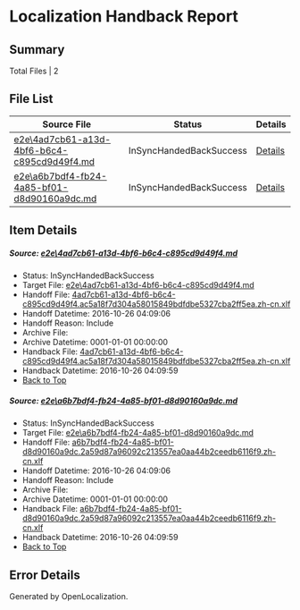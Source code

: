 # <a name='report-top'></a> Localization Handback Report

## Summary
 Total Files | 2

## File List
 Source File | Status | Details 
 ----------- | ------ | ------- 
 [e2e\4ad7cb61-a13d-4bf6-b6c4-c895cd9d49f4.md](https://github.com/OpenLocalizationTestOrg/ol-test0/blob/e2686f30254ee29555440a38acbeb49e09cbd181/e2e/4ad7cb61-a13d-4bf6-b6c4-c895cd9d49f4.md) | InSyncHandedBackSuccess | [Details](#fc222d6fc4a616a7187c9cfa80d48ba8bfc29c356)
 [e2e\a6b7bdf4-fb24-4a85-bf01-d8d90160a9dc.md](https://github.com/OpenLocalizationTestOrg/ol-test0/blob/e2686f30254ee29555440a38acbeb49e09cbd181/e2e/a6b7bdf4-fb24-4a85-bf01-d8d90160a9dc.md) | InSyncHandedBackSuccess | [Details](#0fc9901ba42dfab5f785116922fc6c585051a86d11)

## Item Details
##### <a name='fc222d6fc4a616a7187c9cfa80d48ba8bfc29c356'></a> Source: [e2e\4ad7cb61-a13d-4bf6-b6c4-c895cd9d49f4.md](https://github.com/OpenLocalizationTestOrg/ol-test0/blob/e2686f30254ee29555440a38acbeb49e09cbd181/e2e/4ad7cb61-a13d-4bf6-b6c4-c895cd9d49f4.md)
* Status: InSyncHandedBackSuccess
* Target File: [e2e\4ad7cb61-a13d-4bf6-b6c4-c895cd9d49f4.md](https://github.com/OpenLocalizationTestOrg/ol-test0-zhcn/blob/32334c17a011832fd2b34895113ebde9d93abafb/e2e/4ad7cb61-a13d-4bf6-b6c4-c895cd9d49f4.md)
* Handoff File: [4ad7cb61-a13d-4bf6-b6c4-c895cd9d49f4.ac5a18f7d304a58015849bdfdbe5327cba2ff5ea.zh-cn.xlf](https://github.com/OpenLocalizationTestOrg/ol-test0-handoff/blob/aeff4f9e9a289444dc3ec57886fd1794e8f0ba23/ol-handoff/OpenLocalizationTestOrg/ol-test0-zhcn/shujia/4ad7cb61-a13d-4bf6-b6c4-c895cd9d49f4.ac5a18f7d304a58015849bdfdbe5327cba2ff5ea.zh-cn.xlf)
* Handoff Datetime: 2016-10-26 04:09:06
* Handoff Reason: Include
* Archive File: 
* Archive Datetime: 0001-01-01 00:00:00
* Handback File: [4ad7cb61-a13d-4bf6-b6c4-c895cd9d49f4.ac5a18f7d304a58015849bdfdbe5327cba2ff5ea.zh-cn.xlf](https://github.com/OpenLocalizationTestOrg/ol-test0-handback/blob/b0e2bdda6cc95e7d91d8ff50c7e998dad48055cb/ol-handback/OpenLocalizationTestOrg/ol-test0-zhcn/shujia/4ad7cb61-a13d-4bf6-b6c4-c895cd9d49f4.ac5a18f7d304a58015849bdfdbe5327cba2ff5ea.zh-cn.xlf)
* Handback Datetime: 2016-10-26 04:09:59
* [Back to Top](#report-top)

##### <a name='0fc9901ba42dfab5f785116922fc6c585051a86d11'></a> Source: [e2e\a6b7bdf4-fb24-4a85-bf01-d8d90160a9dc.md](https://github.com/OpenLocalizationTestOrg/ol-test0/blob/e2686f30254ee29555440a38acbeb49e09cbd181/e2e/a6b7bdf4-fb24-4a85-bf01-d8d90160a9dc.md)
* Status: InSyncHandedBackSuccess
* Target File: [e2e\a6b7bdf4-fb24-4a85-bf01-d8d90160a9dc.md](https://github.com/OpenLocalizationTestOrg/ol-test0-zhcn/blob/32334c17a011832fd2b34895113ebde9d93abafb/e2e/a6b7bdf4-fb24-4a85-bf01-d8d90160a9dc.md)
* Handoff File: [a6b7bdf4-fb24-4a85-bf01-d8d90160a9dc.2a59d87a96092c213557ea0aa44b2ceedb6116f9.zh-cn.xlf](https://github.com/OpenLocalizationTestOrg/ol-test0-handoff/blob/aeff4f9e9a289444dc3ec57886fd1794e8f0ba23/ol-handoff/OpenLocalizationTestOrg/ol-test0-zhcn/shujia/a6b7bdf4-fb24-4a85-bf01-d8d90160a9dc.2a59d87a96092c213557ea0aa44b2ceedb6116f9.zh-cn.xlf)
* Handoff Datetime: 2016-10-26 04:09:06
* Handoff Reason: Include
* Archive File: 
* Archive Datetime: 0001-01-01 00:00:00
* Handback File: [a6b7bdf4-fb24-4a85-bf01-d8d90160a9dc.2a59d87a96092c213557ea0aa44b2ceedb6116f9.zh-cn.xlf](https://github.com/OpenLocalizationTestOrg/ol-test0-handback/blob/b0e2bdda6cc95e7d91d8ff50c7e998dad48055cb/ol-handback/OpenLocalizationTestOrg/ol-test0-zhcn/shujia/a6b7bdf4-fb24-4a85-bf01-d8d90160a9dc.2a59d87a96092c213557ea0aa44b2ceedb6116f9.zh-cn.xlf)
* Handback Datetime: 2016-10-26 04:09:59
* [Back to Top](#report-top)


## Error Details

Generated by OpenLocalization.
